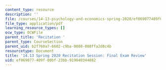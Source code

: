 ```yaml
---
content_type: resource
description: ''
file: /courses/14-13-psychology-and-economics-spring-2020/ef069077409f00bf23bb919040344882_MIT14_13s20_rec_final.pdf
file_type: application/pdf
learning_resource_types: []
ocw_type: OCWFile
parent_title: 'Recitation '
parent_type: CourseSection
parent_uid: b2f760a7-6602-c9ba-0080-008ffa2d8c4b
resourcetype: Document
title: '14.13 Spring 2020 Recitation Session: Final Exam Review'
uid: ef069077-409f-00bf-23bb-919040344882
---
```

